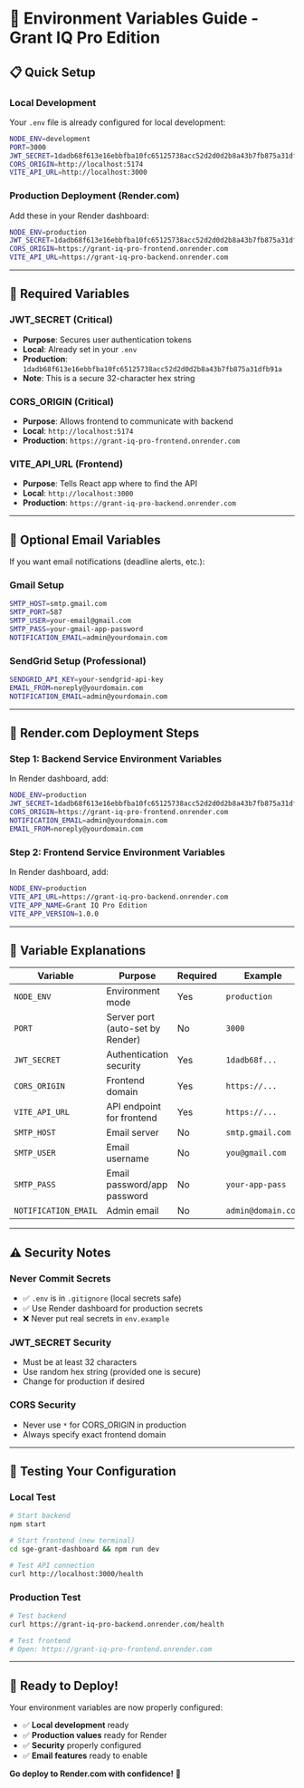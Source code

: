 # 🔧 Environment Variables Guide - Grant IQ Pro Edition

## 📋 **Quick Setup**

### **Local Development**
Your `.env` file is already configured for local development:
```bash
NODE_ENV=development
PORT=3000
JWT_SECRET=1dadb68f613e16ebbfba10fc65125738acc52d2d0d2b8a43b7fb875a31dfb91a
CORS_ORIGIN=http://localhost:5174
VITE_API_URL=http://localhost:3000
```

### **Production Deployment (Render.com)**
Add these in your Render dashboard:
```bash
NODE_ENV=production
JWT_SECRET=1dadb68f613e16ebbfba10fc65125738acc52d2d0d2b8a43b7fb875a31dfb91a
CORS_ORIGIN=https://grant-iq-pro-frontend.onrender.com
VITE_API_URL=https://grant-iq-pro-backend.onrender.com
```

---

## 🔑 **Required Variables**

### **JWT_SECRET** (Critical)
- **Purpose**: Secures user authentication tokens
- **Local**: Already set in your `.env`
- **Production**: `1dadb68f613e16ebbfba10fc65125738acc52d2d0d2b8a43b7fb875a31dfb91a`
- **Note**: This is a secure 32-character hex string

### **CORS_ORIGIN** (Critical)
- **Purpose**: Allows frontend to communicate with backend
- **Local**: `http://localhost:5174`
- **Production**: `https://grant-iq-pro-frontend.onrender.com`

### **VITE_API_URL** (Frontend)
- **Purpose**: Tells React app where to find the API
- **Local**: `http://localhost:3000`
- **Production**: `https://grant-iq-pro-backend.onrender.com`

---

## 📧 **Optional Email Variables**

If you want email notifications (deadline alerts, etc.):

### **Gmail Setup**
```bash
SMTP_HOST=smtp.gmail.com
SMTP_PORT=587
SMTP_USER=your-email@gmail.com
SMTP_PASS=your-gmail-app-password
NOTIFICATION_EMAIL=admin@yourdomain.com
```

### **SendGrid Setup** (Professional)
```bash
SENDGRID_API_KEY=your-sendgrid-api-key
EMAIL_FROM=noreply@yourdomain.com
NOTIFICATION_EMAIL=admin@yourdomain.com
```

---

## 🚀 **Render.com Deployment Steps**

### **Step 1: Backend Service Environment Variables**
In Render dashboard, add:
```bash
NODE_ENV=production
JWT_SECRET=1dadb68f613e16ebbfba10fc65125738acc52d2d0d2b8a43b7fb875a31dfb91a
CORS_ORIGIN=https://grant-iq-pro-frontend.onrender.com
NOTIFICATION_EMAIL=admin@yourdomain.com
EMAIL_FROM=noreply@yourdomain.com
```

### **Step 2: Frontend Service Environment Variables**
In Render dashboard, add:
```bash
NODE_ENV=production
VITE_API_URL=https://grant-iq-pro-backend.onrender.com
VITE_APP_NAME=Grant IQ Pro Edition
VITE_APP_VERSION=1.0.0
```

---

## 🔧 **Variable Explanations**

| Variable | Purpose | Required | Example |
|----------|---------|----------|---------|
| `NODE_ENV` | Environment mode | Yes | `production` |
| `PORT` | Server port (auto-set by Render) | No | `3000` |
| `JWT_SECRET` | Authentication security | Yes | `1dadb68f...` |
| `CORS_ORIGIN` | Frontend domain | Yes | `https://...` |
| `VITE_API_URL` | API endpoint for frontend | Yes | `https://...` |
| `SMTP_HOST` | Email server | No | `smtp.gmail.com` |
| `SMTP_USER` | Email username | No | `you@gmail.com` |
| `SMTP_PASS` | Email password/app password | No | `your-app-pass` |
| `NOTIFICATION_EMAIL` | Admin email | No | `admin@domain.com` |

---

## ⚠️ **Security Notes**

### **Never Commit Secrets**
- ✅ `.env` is in `.gitignore` (local secrets safe)
- ✅ Use Render dashboard for production secrets
- ❌ Never put real secrets in `env.example`

### **JWT_SECRET Security**
- Must be at least 32 characters
- Use random hex string (provided one is secure)
- Change for production if desired

### **CORS Security**
- Never use `*` for CORS_ORIGIN in production
- Always specify exact frontend domain

---

## 🧪 **Testing Your Configuration**

### **Local Test**
```bash
# Start backend
npm start

# Start frontend (new terminal)
cd sge-grant-dashboard && npm run dev

# Test API connection
curl http://localhost:3000/health
```

### **Production Test**
```bash
# Test backend
curl https://grant-iq-pro-backend.onrender.com/health

# Test frontend
# Open: https://grant-iq-pro-frontend.onrender.com
```

---

## 🎯 **Ready to Deploy!**

Your environment variables are now properly configured:
- ✅ **Local development** ready
- ✅ **Production values** ready for Render
- ✅ **Security** properly configured
- ✅ **Email features** ready to enable

**Go deploy to Render.com with confidence!** 🚀
